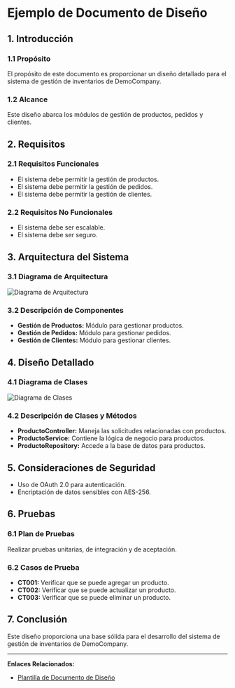 # Ejemplo de Documento de Diseño

## 1. Introducción

### 1.1 Propósito
El propósito de este documento es proporcionar un diseño detallado para el sistema de gestión de inventarios de DemoCompany.

### 1.2 Alcance
Este diseño abarca los módulos de gestión de productos, pedidos y clientes.

## 2. Requisitos

### 2.1 Requisitos Funcionales
- El sistema debe permitir la gestión de productos.
- El sistema debe permitir la gestión de pedidos.
- El sistema debe permitir la gestión de clientes.

### 2.2 Requisitos No Funcionales
- El sistema debe ser escalable.
- El sistema debe ser seguro.

## 3. Arquitectura del Sistema

### 3.1 Diagrama de Arquitectura
![Diagrama de Arquitectura](../images/Diagrama_de_Arquitectura.png)

### 3.2 Descripción de Componentes
- **Gestión de Productos:** Módulo para gestionar productos.
- **Gestión de Pedidos:** Módulo para gestionar pedidos.
- **Gestión de Clientes:** Módulo para gestionar clientes.

## 4. Diseño Detallado

### 4.1 Diagrama de Clases
![Diagrama de Clases](../images/Diagrama_de_Clases.png)

### 4.2 Descripción de Clases y Métodos
- **ProductoController:** Maneja las solicitudes relacionadas con productos.
- **ProductoService:** Contiene la lógica de negocio para productos.
- **ProductoRepository:** Accede a la base de datos para productos.

## 5. Consideraciones de Seguridad
- Uso de OAuth 2.0 para autenticación.
- Encriptación de datos sensibles con AES-256.

## 6. Pruebas

### 6.1 Plan de Pruebas
Realizar pruebas unitarias, de integración y de aceptación.

### 6.2 Casos de Prueba
- **CT001:** Verificar que se puede agregar un producto.
- **CT002:** Verificar que se puede actualizar un producto.
- **CT003:** Verificar que se puede eliminar un producto.

## 7. Conclusión
Este diseño proporciona una base sólida para el desarrollo del sistema de gestión de inventarios de DemoCompany.

---

**Enlaces Relacionados:**
- [Plantilla de Documento de Diseño](Plantilla_Documento_de_Diseno.md)
